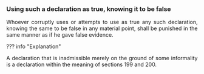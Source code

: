 ### Using such a declaration as true, knowing it to be false
<div style="text-align: justify">

Whoever corruptly uses or attempts to use as true any such declaration, knowing the same to be false in any material point, shall be punished in the same manner as if he gave false evidence.

</div>

??? info "Explanation"
    <div style="text-align: justify"> A declaration that is inadmissible merely on the ground of some informality is a declaration within the meaning of sections 199 and 200.
